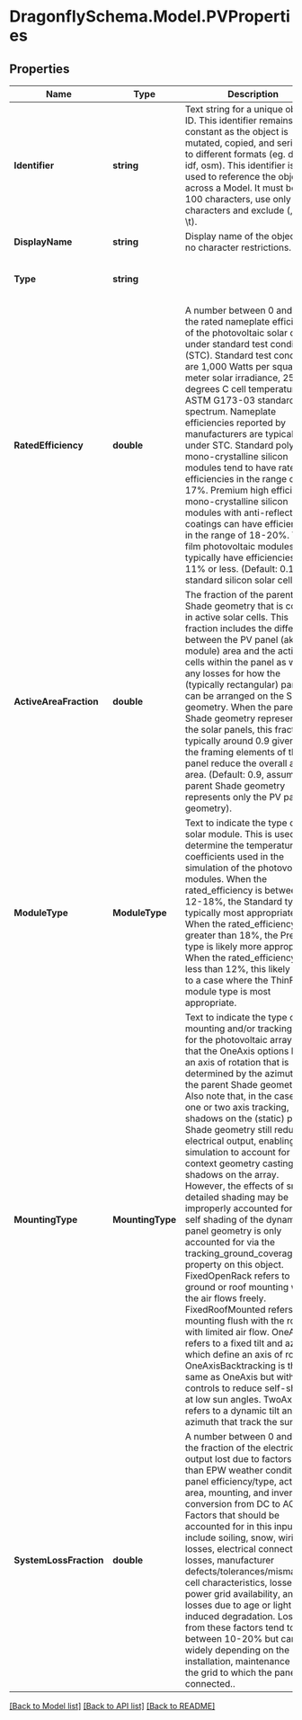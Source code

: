 
# DragonflySchema.Model.PVProperties

## Properties

Name | Type | Description | Notes
------------ | ------------- | ------------- | -------------
**Identifier** | **string** | Text string for a unique object ID. This identifier remains constant as the object is mutated, copied, and serialized to different formats (eg. dict, idf, osm). This identifier is also used to reference the object across a Model. It must be &lt; 100 characters, use only ASCII characters and exclude (, ; ! \\n \\t). | 
**DisplayName** | **string** | Display name of the object with no character restrictions. | [optional] 
**Type** | **string** |  | [optional] [readonly] [default to "PVProperties"]
**RatedEfficiency** | **double** | A number between 0 and 1 for the rated nameplate efficiency of the photovoltaic solar cells under standard test conditions (STC). Standard test conditions are 1,000 Watts per square meter solar irradiance, 25 degrees C cell temperature, and ASTM G173-03 standard spectrum. Nameplate efficiencies reported by manufacturers are typically under STC. Standard poly- or mono-crystalline silicon modules tend to have rated efficiencies in the range of 14-17%. Premium high efficiency mono-crystalline silicon modules with anti-reflective coatings can have efficiencies in the range of 18-20%. Thin film photovoltaic modules typically have efficiencies of 11% or less. (Default: 0.15 for standard silicon solar cells). | [optional] [default to 0.15D]
**ActiveAreaFraction** | **double** | The fraction of the parent Shade geometry that is covered in active solar cells. This fraction includes the difference between the PV panel (aka. PV module) area and the active cells within the panel as well as any losses for how the (typically rectangular) panels can be arranged on the Shade geometry. When the parent Shade geometry represents just the solar panels, this fraction is typically around 0.9 given that the framing elements of the panel reduce the overall active area. (Default: 0.9, assuming parent Shade geometry represents only the PV panel geometry). | [optional] [default to 0.9D]
**ModuleType** | **ModuleType** | Text to indicate the type of solar module. This is used to determine the temperature coefficients used in the simulation of the photovoltaic modules. When the rated_efficiency is between 12-18%, the Standard type is typically most appropriate. When the rated_efficiency is greater than 18%, the Premium type is likely more appropriate. When the rated_efficiency is less than 12%, this likely refers to a case where the ThinFilm module type is most appropriate. | [optional] 
**MountingType** | **MountingType** | Text to indicate the type of mounting and/or tracking used for the photovoltaic array. Note that the OneAxis options have an axis of rotation that is determined by the azimuth of the parent Shade geometry. Also note that, in the case of one or two axis tracking, shadows on the (static) parent Shade geometry still reduce the electrical output, enabling the simulation to account for large context geometry casting shadows on the array. However, the effects of smaller detailed shading may be improperly accounted for and self shading of the dynamic panel geometry is only accounted for via the tracking_ground_coverage_ratio property on this object. FixedOpenRack refers to ground or roof mounting where the air flows freely. FixedRoofMounted refers to mounting flush with the roof with limited air flow. OneAxis refers to a fixed tilt and azimuth, which define an axis of rotation. OneAxisBacktracking is the same as OneAxis but with controls to reduce self-shade at low sun angles. TwoAxis refers to a dynamic tilt and azimuth that track the sun. | [optional] 
**SystemLossFraction** | **double** | A number between 0 and 1 for the fraction of the electricity output lost due to factors other than EPW weather conditions, panel efficiency/type, active area, mounting, and inverter conversion from DC to AC. Factors that should be accounted for in this input include soiling, snow, wiring losses, electrical connection losses, manufacturer defects/tolerances/mismatch in cell characteristics, losses from power grid availability, and losses due to age or light-induced degradation. Losses from these factors tend to be between 10-20% but can vary widely depending on the installation, maintenance and the grid to which the panels are connected.. | [optional] [default to 0.14D]

[[Back to Model list]](../README.md#documentation-for-models)
[[Back to API list]](../README.md#documentation-for-api-endpoints)
[[Back to README]](../README.md)

